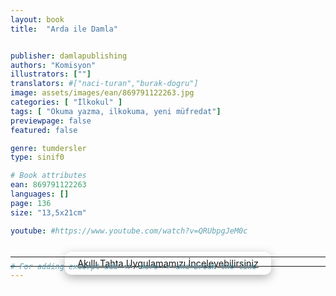 ```yaml
---
layout: book
title:  "Arda ile Damla"


publisher: damlapublishing
authors: "Komisyon"
illustrators: [""]
translators: #["naci-turan","burak-dogru"]
image: assets/images/ean/869791122263.jpg
categories: [ "İlkokul" ]
tags: [ "Okuma yazma, ilkokuma, yeni müfredat"]
previewpage: false
featured: false

genre: tumdersler
type: sinif0

# Book attributes
ean: 869791122263
languages: []
page: 136
size: "13,5x21cm"

youtube: #https://www.youtube.com/watch?v=QRUbpgJeM0c



# For adding excerpt add <!--more--> and break the line
---
```


<div style="display: block; width: max-content; margin: -50px auto;">
    <a class="sscroll btn btn-light font-weight-bold d-block float-left" 
       target="_blank" 
       href="https://edam.la/ardailedamla"
       style="padding: 10px 20px; font-size: 0.9rem; border-radius: 10px; box-shadow: 0 5px 15px rgba(0,0,0,0.3); transition: transform 0.3s, box-shadow 0.3s;">
        <i class="fab fa fa-3x text-danger" aria-hidden="true"></i>
        <span class="font-weight-bold">Akıllı Tahta Uygulamamızı İnceleyebilirsiniz</span>
    </a>
</div>
<br>
<style>
    a.sscroll:hover {
        transform: scale(1.1);
        box-shadow: 0 8px 20px rgba(0,0,0,0.5);
    }
</style>
<hr>
<hr>